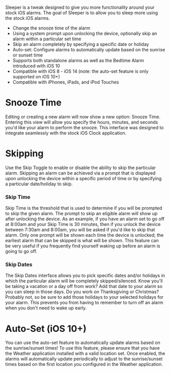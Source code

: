 Sleeper is a tweak designed to give you more functionality around your stock iOS alarms. The goal of Sleeper is to allow you to sleep more using the stock iOS alarms.

*   Change the snooze time of the alarm
*   Using a system prompt upon unlocking the device, optionally skip an alarm within a particular set time
*   Skip an alarm completely by specifying a specific date or holiday
*   Auto-set: Configure alarms to automatically update based on the sunrise or sunset time
*   Supports both standalone alarms as well as the Bedtime Alarm introduced with iOS 10
*   Compatible with iOS 8 - iOS 14 (note: the auto-set feature is only supported on iOS 10+)
*   Compatible with iPhones, iPads, and iPod Touches

# Snooze Time

Editing or creating a new alarm will now show a new option: Snooze Time. Entering this view will allow you specify the hours, minutes, and seconds you'd like your alarm to perform the snooze. This interface was designed to integrate seamlessly with the stock iOS Clock application.

# Skipping

Use the Skip Toggle to enable or disable the ability to skip the particular alarm. Skipping an alarm can be achieved via a prompt that is displayed upon unlocking the device within a specific period of time or by specifying a particular date/holiday to skip.

### Skip Time

Skip Time is the threshold that is used to determine if you will be prompted to skip the given alarm. The prompt to skip an eligible alarm will show up after unlocking the device. As an example, if you have an alarm set to go off at 8:00am and your Skip Time is 30 minutes, then if you unlock the device between 7:30am and 8:00am, you will be asked if you'd like to skip that alarm. Only one prompt will be shown each time the device is unlocked; the earliest alarm that can be skipped is what will be shown. This feature can be very useful if you frequently find yourself waking up before an alarm is going to go off.

### Skip Dates

The Skip Dates interface allows you to pick specific dates and/or holidays in which the particular alarm will be completely skipped/silenced. Know you'll be taking a vacation or a day off from work? Add that date to your alarm so you can sleep in those days. Do you work on Thanksgiving or Christmas? Probably not, so be sure to add those holidays to your selected holidays for your alarm. This prevents you from having to remember to turn off an alarm when you don't need to wake up early.

# Auto-Set (iOS 10+)

You can use the auto-set feature to automatically update alarms based on the sunrise/sunset times! To use this feature, please ensure that you have the Weather application installed with a valid location set. Once enabled, the alarms will automatically update periodically to adjust to the sunrise/sunset times based on the first location you configured in the Weather application.